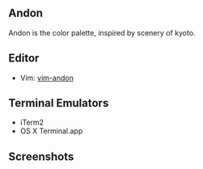 ## Andon
Andon is the color palette, inspired by scenery of kyoto.

## Editor

* Vim: [vim-andon](https://github.com/muratas/vim-andon)

## Terminal Emulators

* iTerm2
* OS X Terminal.app

## Screenshots
